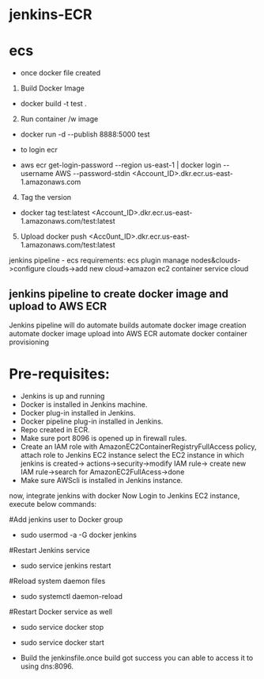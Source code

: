 # jenkins-ECR
# ecs

- once docker file created
1. Build Docker Image
- docker build -t test .

2. Run container /w image
- docker run -d --publish 8888:5000 test

- to login ecr
- aws ecr get-login-password --region us-east-1 | docker login --username AWS --password-stdin <Account_ID>.dkr.ecr.us-east-1.amazonaws.com
4. Tag the version
- docker tag test:latest <Account_ID>.dkr.ecr.us-east-1.amazonaws.com/test:latest
5. Upload
docker push <Acc0unt_ID>.dkr.ecr.us-east-1.amazonaws.com/test:latest

jenkins pipeline - ecs
requirements:
ecs plugin
manage nodes&clouds->configure clouds->add new cloud->amazon ec2 container service cloud



## jenkins pipeline to create docker image and upload to AWS ECR


 
Jenkins pipeline will do
automate builds
automate docker image creation
automate docker image upload into AWS ECR
automate docker container provisioning

# Pre-requisites:
- Jenkins is up and running
- Docker is installed in Jenkins machine.
- Docker plug-in installed in Jenkins.
- Docker pipeline plug-in installed in Jenkins.
- Repo created in ECR.
- Make sure port 8096 is opened up in firewall rules. 
- Create an IAM role with AmazonEC2ContainerRegistryFullAccess policy, attach role to Jenkins EC2 instance
select the EC2 instance in which jenkins is created-> actions->security->modify IAM rule-> create new IAM rule->search for AmazonEC2FullAcess->done
-  Make sure AWScli is installed in Jenkins instance.
 
now, integrate jenkins with docker
Now Login to Jenkins EC2 instance, execute below commands:

#Add jenkins user to Docker group
- sudo usermod -a -G docker jenkins

#Restart Jenkins service
- sudo service jenkins restart

#Reload system daemon files
- sudo systemctl daemon-reload

#Restart Docker service as well

- sudo service docker stop
- sudo service docker start

- Build the jenkinsfile.once build got success you can able to access it to using dns:8096.
